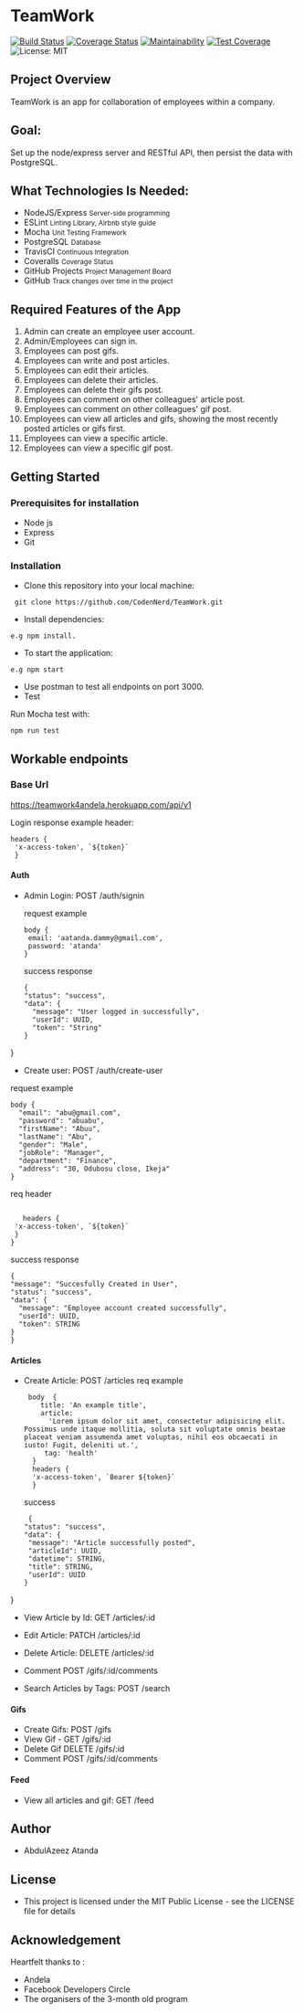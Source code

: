 # TeamWork

[![Build Status](https://travis-ci.com/CodenNerd/TeamWork.svg?branch=develop)](https://travis-ci.com/CodenNerd/TeamWork) [![Coverage Status](https://coveralls.io/repos/github/CodenNerd/TeamWork/badge.svg?branch=ch-integrate-coveralls-codeclimate-%2362)](https://coveralls.io/github/CodenNerd/TeamWork?branch=ch-integrate-coveralls-codeclimate-%2362) [![Maintainability](https://api.codeclimate.com/v1/badges/cac5614f483e81c1bea9/maintainability)](https://codeclimate.com/github/CodenNerd/TeamWork/maintainability) [![Test Coverage](https://api.codeclimate.com/v1/badges/cac5614f483e81c1bea9/test_coverage)](https://codeclimate.com/github/CodenNerd/TeamWork/test_coverage) ![License: MIT](https://img.shields.io/badge/License-MIT-brightgreen.svg)

## Project Overview

TeamWork​ is an app for collaboration of employees within a company.

## Goal:

Set up the node/express server and RESTful API, then persist the data with PostgreSQL.

## What Technologies Is Needed:

- NodeJS/Express <small>Server-side programming</small>
- ESLint <small>Linting Library, Airbnb style guide</small>
- Mocha <small>Unit Testing Framework</small>
- PostgreSQL <small> Database </small>
- TravisCI <small> Continuous Integration </small>
- Coveralls <small> Coverage Status</small>
- GitHub Projects <small> Project Management Board </small>
- GitHub <small> Track changes over time in the project </small>

## Required Features of the App

1. Admin can create an employee user account.
2. Admin/Employees can sign in.
3. Employees can post gifs.
4. Employees can write and post articles.
5. Employees can edit their articles.
6. Employees can delete their articles.
7. Employees can delete their gifs post.
8. Employees can comment on other colleagues' article post.
9. Employees can comment on other colleagues' gif post.
10. Employees can view all articles and gifs, showing the most recently posted articles or gifs
first.
11. Employees can view a specific article.
12. Employees can view a specific gif post.

## Getting Started
### Prerequisites for installation
- Node js
- Express
- Git
### Installation
- Clone this repository into your local machine:
```
 git clone https://github.com/CodenNerd/TeamWork.git
 ```
- Install dependencies:
```
e.g npm install.
```
- To start the application:
```
e.g npm start
```
- Use postman to test all endpoints on port 3000.
- Test

Run Mocha test with:
```
npm run test
```

## Workable endpoints
### Base Url 
https://teamwork4andela.herokuapp.com/api/v1
 

Login response example header:
  ``` 
  headers { 
   'x-access-token', `${token}`
   }
   ```
#### Auth
- Admin Login: POST /auth/signin
  
  request example 
  ``` 
  body {
   email: 'aatanda.dammy@gmail.com',
   password: 'atanda'
  } 
  ```
  success response
  ```
  {
  "status": "success",
  "data": {
    "message": "User logged in successfully",
    "userId": UUID,
    "token": "String"
  }
}

- Create user: POST /auth/create-user

 request example 
  ``` 
  body {
	"email": "abu@gmail.com",
	"password": "abuabu",
	"firstName": "Abuu",
	"lastName": "Abu",
	"gender": "Male",
	"jobRole": "Manager",
	"department": "Finance",
	"address": "30, Odubosu close, Ikeja"
}
  ``` 
  req header 
  ```
 
     headers { 
   'x-access-token', `${token}`
   }
  }
  ```
  success response 
  ```
  {
  "message": "Succesfully Created in User",
  "status": "success",
  "data": {
    "message": "Employee account created successfully",
    "userId": UUID,
    "token": STRING
  }
}
  ```
#### Articles
- Create Article: POST /articles
  req example 
  ``` 
   body  {
      title: 'An example title',
      article:
        'Lorem ipsum dolor sit amet, consectetur adipisicing elit. Possimus unde itaque mollitia, soluta sit voluptate omnis beatae placeat veniam assumenda amet voluptas, nihil eos obcaecati in iusto! Fugit, deleniti ut.',
       tag: 'health' 
    }
    headers {
    'x-access-token', `Bearer ${token}`
    }
   ```
   success
   ```
   	{
  "status": "success",
  "data": {
    "message": "Article successfully posted",
    "articleId": UUID,
    "datetime": STRING,
    "title": STRING,
    "userId": UUID
  }
}
  
- View Article by Id: GET /articles/:id

- Edit Article:  PATCH /articles/:id
- Delete Article: DELETE /articles/:id
- Comment POST /gifs/:id/comments
- Search Articles by Tags: POST /search
#### Gifs
- Create Gifs: POST /gifs
- View Gif - GET /gifs/:id
- Delete Gif DELETE /gifs/:id
- Comment POST /gifs/:id/comments

#### Feed
- View all articles and gif: GET /feed



## Author
- AbdulAzeez Atanda

## License
- This project is licensed under the MIT Public License - see the LICENSE file for details


## Acknowledgement
 Heartfelt thanks to :
 - Andela
 - Facebook Developers Circle
 - The organisers of the 3-month old program
